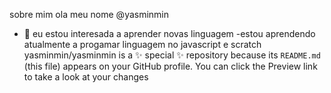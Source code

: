 sobre mim
ola meu nome @yasminmin
- 👀 eu estou interesada a aprender novas linguagem
 -estou aprendendo atualmente  a progamar linguagem no javascript e scratch
yasminmin/yasminmin is a ✨ special ✨ repository because its `README.md` (this file) appears on your GitHub profile.
You can click the Preview link to take a look at your changes
